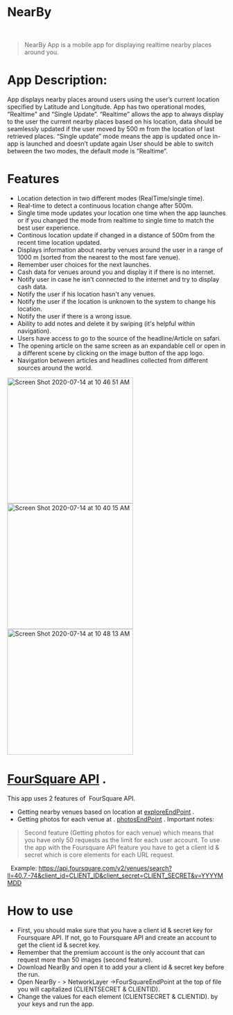 # NearBy
 
> NearBy App is a mobile app for displaying realtime nearby places around you.

# App Description:
App displays nearby places around users using the user’s current location specified by Latitude and Longitude. App has two operational modes, “Realtime" and “Single Update”. “Realtime” allows the app to always display to the user the current nearby places based on his location, data should be seamlessly updated if the user moved by 500 m from the location of last retrieved places.
“Single update” mode means the app is updated once in-app is launched and doesn’t update again
User should be able to switch between the two modes, the default mode is “Realtime”.
 
     
# Features
- Location detection in two different modes (RealTime/single time).
- Real-time to detect a continuous location change after 500m.
- Single time mode updates your location one time when the app launches or if you changed the mode from realtime to single time to match the best user experience.
- Continous location update if changed in a distance of 500m from the recent time location updated.
- Displays information about nearby venues around the user in a range of 1000 m (sorted from the nearest to the most fare venue).
- Remember user choices for the next launches. 
- Cash data for venues around you and display it if there is no internet.
- Notify user in case he isn't connected to the internet and try to display cash data.
- Notify the user if his location hasn't any venues.
- Notify the user if the location is unknown to the system to change his location.
- Notify the user if there is a wrong issue.
- Ability to add notes and delete it by swiping (it's helpful within navigation).
- Users have access to go to the source of the headline/Article on safari.
- The opening article on the same screen as an expandable cell or open in a different scene by clicking on the image button of the app logo.
- Navigation between articles and headlines collected from different sources around the world.

<img width="290" alt="Screen Shot 2020-07-14 at 10 46 51 AM" src="https://user-images.githubusercontent.com/64661105/87411997-c2c45800-c5c8-11ea-957a-893a5238ce01.png"><img width="290" alt="Screen Shot 2020-07-14 at 10 40 15 AM" src="https://user-images.githubusercontent.com/64661105/87412026-c952cf80-c5c8-11ea-888b-ca139a6f21bc.png"> <img width="290" alt="Screen Shot 2020-07-14 at 10 48 13 AM" src="https://user-images.githubusercontent.com/64661105/87412451-5b5ad800-c5c9-11ea-905d-8c9e29e406f0.png">


# <a href="https://developer.foursquare.com/docs/">FourSquare API</a> .
This app uses 2 features of  FourSquare API.
- Getting nearby venues based on location at <a href="https://developer.foursquare.com/docs/venues/explore">exploreEndPoint</a> .
- Getting photos for each venue at . <a href="https://developer.foursquare.com/docs/venues/photos">photosEndPoint</a> .
Important notes:
> Second feature (Getting photos for each venue) which means that you have only 50 requests as the limit for each user account.
> To use the app with the Foursquare API feature you have to get a client id & secret which is core elements for each URL request.

  Example: https://api.foursquare.com/v2/venues/search?ll=40.7,-74&client_id=CLIENT_ID&client_secret=CLIENT_SECRET&v=YYYYMMDD
  
# How to use

- First, you should make sure that you have a client id & secret key for Foursquare API. If not, go to Foursquare API and create an account to get the client id & secret key.
- Remember that the premium account is the only account that can request more than 50 images (second feature).
- Download NearBy and open it to add your a client id & secret key before the run.
- Open NearBy - > NetworkLayer ->FourSquareEndPoint at the top of file you will capitalized (CLIENTSECRET & CLIENTID).
- Change the values for each element (CLIENTSECRET & CLIENTID). by your keys and run the app.
 
 
 
